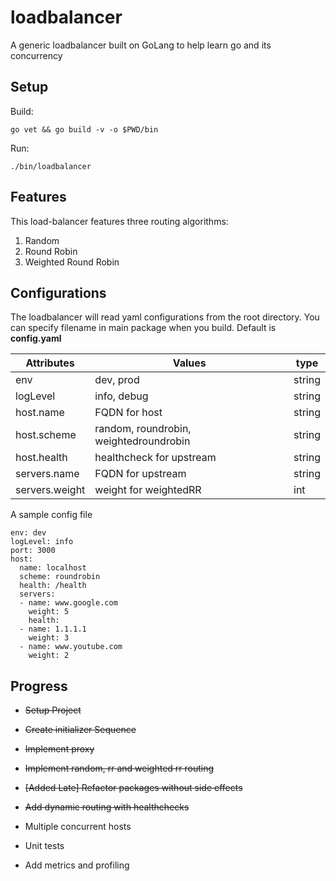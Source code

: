 # loadbalancer
A generic loadbalancer built on GoLang to help learn go and its concurrency

## Setup
Build: 
```
go vet && go build -v -o $PWD/bin 
```
Run:
```
./bin/loadbalancer
```
## Features
This load-balancer features three routing algorithms:
1. Random
2. Round Robin
3. Weighted Round Robin

## Configurations
The loadbalancer will read yaml configurations from the root directory. You can specify filename in main package when you build. Default is **config.yaml**

| Attributes 	|  Values 	| type
|---	|---	|---
|  env 	|   	dev, prod | string
|  logLevel 	|   info, debug |	string
|   host.name	|   FQDN for host|   string
|   host.scheme	|   random, roundrobin, weightedroundrobin | string
|   host.health	|   healthcheck for upstream | string
|   servers.name	| FQDN for upstream | string
|   servers.weight	| weight for weightedRR | int


A sample config file
```
env: dev
logLevel: info
port: 3000
host: 
  name: localhost
  scheme: roundrobin
  health: /health
  servers:
  - name: www.google.com
    weight: 5
    health: 
  - name: 1.1.1.1
    weight: 3
  - name: www.youtube.com
    weight: 2
```
## Progress
* ~~Setup Project~~

* ~~Create initializer Sequence~~

* ~~Implement proxy~~

* ~~Implement random, rr and weighted rr routing~~

* ~~[Added Late] Refactor packages without side effects~~

* ~~Add dynamic routing with healthchecks~~

* Multiple concurrent hosts

* Unit tests

* Add metrics and profiling

